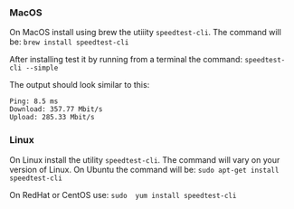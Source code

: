 ### MacOS
On MacOS install using brew the utiiity `speedtest-cli`. The command will be:
`brew install speedtest-cli`

After installing test it by running from a terminal the command:
`speedtest-cli --simple`

The output should look similar to this:
```
Ping: 8.5 ms
Download: 357.77 Mbit/s
Upload: 285.33 Mbit/s
```

### Linux
On Linux install the utility `speedtest-cli`. The command will vary on your version of Linux.
On Ubuntu the command will be:
`sudo apt-get install speedtest-cli`

On RedHat or CentOS use:
`sudo  yum install speedtest-cli`
